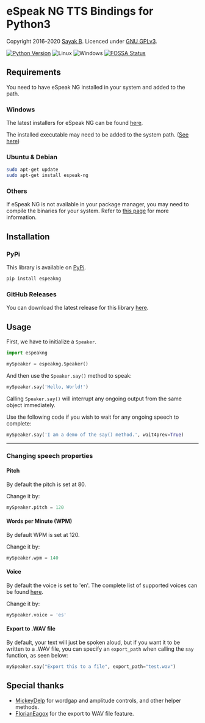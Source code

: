 # eSpeak NG TTS Bindings for Python3

Copyright 2016-2020 [Sayak B](https://sayakb.com/). Licenced under
[GNU GPLv3](https://opensource.org/licenses/GPL-3.0).

[![Python Version](https://img.shields.io/badge/Python-3-brightgreen.svg)](https://www.python.org/download/releases/3.0/)
![Linux](https://img.shields.io/badge/-Linux-brightgreen.svg)
![Windows](https://img.shields.io/badge/-Windows-brightgreen.svg)
[![FOSSA Status](https://app.fossa.com/api/projects/git%2Bgithub.com%2Fsayak-brm%2Fespeakng-python.svg?type=shield)](https://app.fossa.com/projects/git%2Bgithub.com%2Fsayak-brm%2Fespeakng-python?ref=badge_shield)

## Requirements

You need to have eSpeak NG installed in your system and added to the path.

### Windows

The latest installers for eSpeak NG can be found [here](https://github.com/espeak-ng/espeak-ng/releases/latest).

The installed executable may need to be added to the system path.
([See here](https://www.howtogeek.com/118594/how-to-edit-your-system-path-for-easy-command-line-access/))

### Ubuntu & Debian

```bash
sudo apt-get update
sudo apt-get install espeak-ng
```

### Others

If eSpeak NG is not available in your package manager, you may need to compile
the binaries for your system. Refer to
[this page](https://github.com/espeak-ng/espeak-ng/blob/master/docs/building.md)
for more information.

## Installation

### PyPi

This library is available on [PyPi](https://pypi.org/project/espeakng/).

```sh
pip install espeakng
```

### GitHub Releases

You can download the latest release for this library [here](https://github.com/sayak-brm/espeakng-python/releases/latest).

## Usage

First, we have to initialize a `Speaker`.

```python
import espeakng

mySpeaker = espeakng.Speaker()
```

And then use the `Speaker.say()` method to speak:

```python
mySpeaker.say('Hello, World!')
```

Calling `Speaker.say()` will interrupt any ongoing output from the same object
immediately.

Use the following code if you wish to wait for any ongoing speech to complete:

```python
mySpeaker.say('I am a demo of the say() method.', wait4prev=True)
```

---

### Changing speech properties

#### Pitch

By default the pitch is set at 80.

Change it by:

```python
mySpeaker.pitch = 120
```

#### Words per Minute (WPM)

By default WPM is set at 120.

Change it by:

```python
mySpeaker.wpm = 140
```

#### Voice

By default the voice is set to 'en'. The complete list of supported voices can
be found
[here](https://github.com/espeak-ng/espeak-ng/blob/master/docs/languages.md).

Change it by:

```python
mySpeaker.voice = 'es'
```

#### Export to .WAV file

By default, your text will just be spoken aloud, but if you want it to be written to a .WAV file, you can specify an `export_path` when calling the `say` function, as seen below:

```python
mySpeaker.say("Export this to a file", export_path="test.wav")
```

## Special thanks

- [MickeyDelp](https://github.com/MickeyDelp) for wordgap and amplitude controls, and other helper methods.
- [FlorianEagox](https://github.com/FlorianEagox) for the export to WAV file feature.
